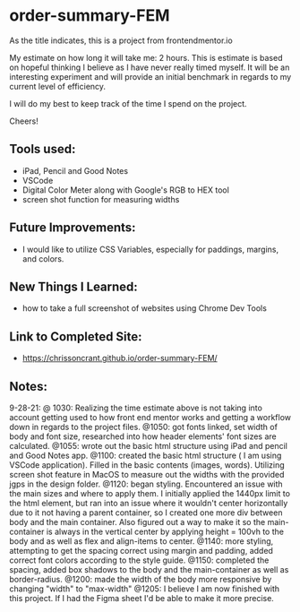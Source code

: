 # order-summary-FEM

As the title indicates, this is a project from frontendmentor.io

My estimate on how long it will take me: 2 hours. This is estimate is based on hopeful thinking I believe as I have never really timed myself. It will be an interesting experiment and will provide an initial benchmark in regards to my current level of efficiency. 

I will do my best to keep track of the time I spend on the project. 

Cheers!

## Tools used: 
- iPad, Pencil and Good Notes
- VSCode
- Digital Color Meter along with Google's RGB to HEX tool
- screen shot function for measuring widths

## Future Improvements:
- I would like to utilize CSS Variables, especially for paddings, margins, and colors.

## New Things I Learned:
- how to take a full screenshot of websites using Chrome Dev Tools

## Link to Completed Site:
- https://chrissoncrant.github.io/order-summary-FEM/ 

## Notes:
9-28-21:
    @ 1030: Realizing the time estimate above is not taking into account getting used to how front end mentor works and getting a workflow down in regards to the project files. 
    @1050: got fonts linked, set width of body and font size, researched into how header elements' font sizes are calculated. 
    @1055: wrote out the basic html structure using iPad and pencil and Good Notes app.
    @1100: created the basic html structure ( I am using VSCode application). Filled in the basic contents (images, words). Utilizing screen shot feature in MacOS to measure out the widths with the provided jgps in the design folder. 
    @1120: began styling. Encountered an issue with the main sizes and where to apply them. I initially applied the 1440px limit to the html element, but ran into an issue where it wouldn't center horizontally due to it not having a parent container, so I created one more div between body and the main container. Also figured out a way to make it so the main-container is always in the vertical center by applying height = 100vh to the body and as well as flex and align-items to center. 
    @1140: more styling, attempting to get the spacing correct using margin and padding, added correct font colors according to the style guide.
    @1150: completed the spacing, added box shadows to the body and the main-container as well as border-radius. 
    @1200: made the width of the body more responsive by changing "width" to "max-width"
    @1205: I believe I am now finished with this project. If I had the Figma sheet I'd be able to make it more precise.




